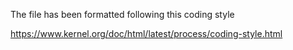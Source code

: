 The file has been formatted following this coding style

https://www.kernel.org/doc/html/latest/process/coding-style.html
